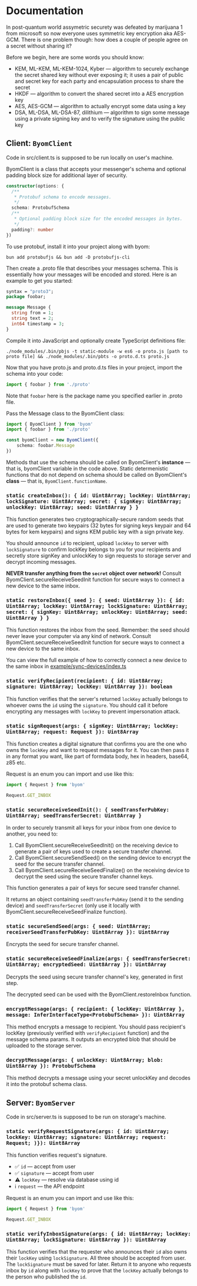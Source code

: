 # Documentation

In post-quantum world assymetric securety was defeated by marijuana 1 from microsoft so now everyone uses symmetric key encryption aka AES-GCM. There is one problem though: how does a couple of people agree on a secret without sharing it?

Before we begin, here are some words you should know:

- KEM, ML-KEM, ML-KEM-1024, Kyber — algorithm to securely exchange the secret shared key without ever exposing it; it uses a pair of public and secret key for each party and encapsulation process to share the secret
- HKDF — algorithm to convert the shared secret into a AES encryption key
- AES, AES-GCM — algorithm to actually encrypt some data using a key
- DSA, ML-DSA, ML-DSA-87, dilithium — algorithm to sign some message using a private signing key and to verify the signature using the public key

## Client: `ByomClient`

Code in src/client.ts is supposed to be run locally on user's machine.

ByomClient is a class that accepts your messenger's schema and optional padding block size for additional layer of security.

```ts
constructor(options: {
  /**
   * Protobuf schema to encode messages.
   */
  schema: ProtobufSchema
  /**
   * Optional padding block size for the encoded messages in bytes.
   */
  padding?: number
})
```

To use protobuf, install it into your project along with byom:

```
bun add protobufjs && bun add -D protobufjs-cli
```

Then create a .proto file that describes your messages schema. This is essentially how your messages will be encoded and stored. Here is an example to get you started:

```proto
syntax = "proto3";
package foobar;

message Message {
  string from = 1;
  string text = 2;
  int64 timestamp = 3;
}
```

Compile it into JavaScript and optionally create TypeScript definitions file:

```
./node_modules/.bin/pbjs -t static-module -w es6 -o proto.js [path to proto file] && ./node_modules/.bin/pbts -o proto.d.ts proto.js
```

Now that you have proto.js and proto.d.ts files in your project, import the schema into your code:

```ts
import { foobar } from './proto'
```

Note that `foobar` here is the package name you specified earlier in .proto file.

Pass the Message class to the ByomClient class:

```ts
import { ByomClient } from 'byom'
import { foobar } from './proto'

const byomClient = new ByomClient({
	schema: foobar.Message
})
```

Methods that use the schema should be called on ByomClient's **instance** — that is, byomClient variable in the code above. Static determenistic functions that do not depend on schema should be called on ByomClient's **class** — that is, `ByomClient.functionName`.

### `static createInbox(): { id: Uint8Array; lockKey: Uint8Array; lockSignature: Uint8Array; secret: { signKey: Uint8Array; unlockKey: Uint8Array; seed: Uint8Array } }`

This function generates two cryptographically-secure random seeds that are used to generate two keypairs (32 bytes for signing keys keypair and 64 bytes for kem keypairs) and signs KEM public key with a sign private key.

You should announce `id` to recipient, upload `lockKey` to server with `lockSignature` to confirm lockKey belongs to you for your recipients and secretly store signKey and unlockKey to sign requests to storage server and decrypt incoming messages.

**NEVER transfer anything from the `secret` object over network!** Consult ByomClient.secureReceiveSeedInit function for secure ways to connect a new device to the same inbox.

### `static restoreInbox({ seed }: { seed: Uint8Array }): { id: Uint8Array; lockKey: Uint8Array; lockSignature: Uint8Array; secret: { signKey: Uint8Array; unlockKey: Uint8Array; seed: Uint8Array } }`

This function restores the inbox from the seed. Remember: the seed should never leave your computer via any kind of network. Consult ByomClient.secureReceiveSeedInit function for secure ways to connect a new device to the same inbox.

You can view the full example of how to correctly connect a new device to the same inbox in [example/sync-devices/index.ts](./example/sync-devices/index.ts)

### `static verifyRecipient(recipient: { id: Uint8Array; signature: Uint8Array; lockKey: Uint8Array }): boolean`

This function verifies that the server's returned `lockKey` actually belongs to whoever owns the `id` using the `signature`. You should call it before encrypting any messages with `lockKey` to prevent impersonation attack.

### `static signRequest(args: { signKey: Uint8Array; lockKey: Uint8Array; request: Request }): Uint8Array`

This function creates a digital signature that confirms you are the one who owns the `lockKey` and want to request messages for it. You can then pass it in any format you want, like part of formdata body, hex in headers, base64, z85 etc.

Request is an enum you can import and use like this:

```ts
import { Request } from 'byom'

Request.GET_INBOX
```

### `static secureReceiveSeedInit(): { seedTransferPubKey: Uint8Array; seedTransferSecret: Uint8Array }`

In order to securely transmit all keys for your inbox from one device to another,
you need to:

1. Call ByomClient.secureReceiveSeedInit() on the receiving device to generate a pair of keys used to create a secure transfer channel.
2. Call ByomClient.secureSendSeed() on the sending device to encrypt the seed for the secure transfer channel.
3. Call ByomClient.secureReceiveSeedFinalize() on the receiving device to decrypt the seed using the secure transfer channel keys.

This function generates a pair of keys for secure seed transfer channel.

It returns an object containing `seedTransferPubKey` (send it to the sending device) and `seedTransferSecret` (only use it locally with ByomClient.secureReceiveSeedFinalize function).

### `static secureSendSeed(args: { seed: Uint8Array; receiverSeedTransferPubKey: Uint8Array }): Uint8Array`

Encrypts the seed for secure transfer channel.

### `static secureReceiveSeedFinalize(args: { seedTransferSecret: Uint8Array; encryptedSeed: Uint8Array }): Uint8Array`

Decrypts the seed using secure transfer channel's key, generated in first step.

The decrypted seed can be used with the ByomClient.restoreInbox function.

### `encryptMessage(args: { recipient: { lockKey: Uint8Array }, message: InferInterfaceType<ProtobufSchema> }): Uint8Array`

This method encrypts a message to recipient. You should pass recipient's lockKey (previously verified with `verifyRecipient` function) and the message schema params. It outputs an encrypted blob that should be uploaded to the storage server.

### `decryptMessage(args: { unlockKey: Uint8Array; blob: Uint8Array }): ProtobufSchema`

This method decrypts a message using your secret unlockKey and decodes it into the protobuf schema class.

## Server: `ByomServer`

Code in src/server.ts is supposed to be run on storage's machine.

### `static verifyRequestSignature(args: { id: Uint8Array; lockKey: Uint8Array; signature: Uint8Array; request: Request; )}): Uint8Array`

This function verifies request's signature.

- ✅ `id` — accept from user
- ✅ `signature` — accept from user
- ⚠️ `lockKey` — resolve via database using id
- ℹ️ `request` — the API endpoint

Request is an enum you can import and use like this:

```ts
import { Request } from 'byom'

Request.GET_INBOX
```

### `static verifyInboxSignature(args: { id: Uint8Array; lockKey: Uint8Array; lockSignature: Uint8Array }): Uint8Array`

This function verifies that the requester who announces their `id` also owns their `lockKey` using `lockSignature`. All three should be accepted from user. The `lockSignature` must be saved for later. Return it to anyone who requests inbox by `id` along with `lockKey` to prove that the `lockKey` actually belongs to the person who published the `id`.
